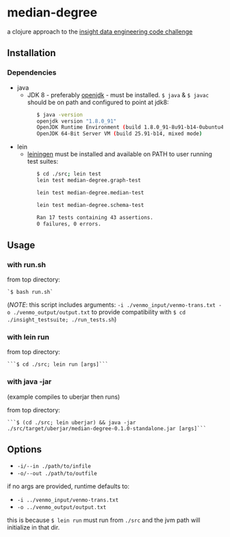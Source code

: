 # median-degree

a clojure approach to the [insight data engineering code challenge](https://github.com/InsightDataScience/coding-challenge)

## Installation

### Dependencies

   * java
      * JDK 8 - preferably [openjdk](http://openjdk.java.net/install/) - must be installed. `$ java` & `$ javac` should be on path and configured to point at jdk8:
        ```bash
           $ java -version
           openjdk version "1.8.0_91"
           OpenJDK Runtime Environment (build 1.8.0_91-8u91-b14-0ubuntu4~14.04-b14)
           OpenJDK 64-Bit Server VM (build 25.91-b14, mixed mode)
        ```
   * lein
      * [leiningen](http://leiningen.org/#install) must be installed and available on PATH to user running test suites:
        ```bash
           $ cd ./src; lein test
           lein test median-degree.graph-test

           lein test median-degree.median-test

           lein test median-degree.schema-test

           Ran 17 tests containing 43 assertions.
           0 failures, 0 errors.
        ``` 

## Usage

### with run.sh
from top directory:

    `$ bash run.sh`

(*NOTE*: this script includes arguments: `-i ./venmo_input/venmo-trans.txt -o ./venmo_output/output.txt` to provide compatibility with `$ cd ./insight_testsuite; ./run_tests.sh`)

### with lein run
from top directory:

    ```$ cd ./src; lein run [args]```

### with java -jar
(example compiles to uberjar then runs)

from top directory:

    ```$ (cd ./src; lein uberjar) && java -jar ./src/target/uberjar/median-degree-0.1.0-standalone.jar [args]```

## Options

   * `-i/--in ./path/to/infile`
   * `-o/--out ./path/to/outfile`

   if no args are provided, runtime defaults to:

   * `-i ../venmo_input/venmo-trans.txt`
   * `-o ../venmo_output/output.txt`

   this is because `$ lein run` must run from `./src` and the jvm path will initialize in that dir. 


